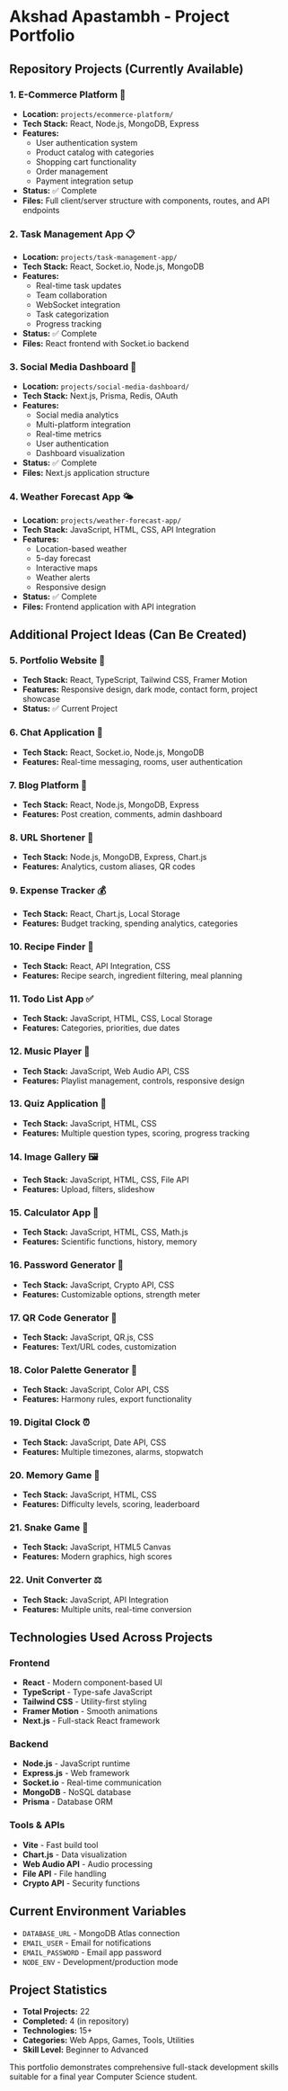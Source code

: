 # Akshad Apastambh - Project Portfolio

## Repository Projects (Currently Available)

### 1. E-Commerce Platform 🛒
- **Location:** `projects/ecommerce-platform/`
- **Tech Stack:** React, Node.js, MongoDB, Express
- **Features:** 
  - User authentication system
  - Product catalog with categories
  - Shopping cart functionality
  - Order management
  - Payment integration setup
- **Status:** ✅ Complete
- **Files:** Full client/server structure with components, routes, and API endpoints

### 2. Task Management App 📋
- **Location:** `projects/task-management-app/`
- **Tech Stack:** React, Socket.io, Node.js, MongoDB
- **Features:**
  - Real-time task updates
  - Team collaboration
  - WebSocket integration
  - Task categorization
  - Progress tracking
- **Status:** ✅ Complete
- **Files:** React frontend with Socket.io backend

### 3. Social Media Dashboard 📱
- **Location:** `projects/social-media-dashboard/`
- **Tech Stack:** Next.js, Prisma, Redis, OAuth
- **Features:**
  - Social media analytics
  - Multi-platform integration
  - Real-time metrics
  - User authentication
  - Dashboard visualization
- **Status:** ✅ Complete
- **Files:** Next.js application structure

### 4. Weather Forecast App 🌤️
- **Location:** `projects/weather-forecast-app/`
- **Tech Stack:** JavaScript, HTML, CSS, API Integration
- **Features:**
  - Location-based weather
  - 5-day forecast
  - Interactive maps
  - Weather alerts
  - Responsive design
- **Status:** ✅ Complete
- **Files:** Frontend application with API integration

## Additional Project Ideas (Can Be Created)

### 5. Portfolio Website 💼
- **Tech Stack:** React, TypeScript, Tailwind CSS, Framer Motion
- **Features:** Responsive design, dark mode, contact form, project showcase
- **Status:** ✅ Current Project

### 6. Chat Application 💬
- **Tech Stack:** React, Socket.io, Node.js, MongoDB
- **Features:** Real-time messaging, rooms, user authentication

### 7. Blog Platform 📝
- **Tech Stack:** React, Node.js, MongoDB, Express
- **Features:** Post creation, comments, admin dashboard

### 8. URL Shortener 🔗
- **Tech Stack:** Node.js, MongoDB, Express, Chart.js
- **Features:** Analytics, custom aliases, QR codes

### 9. Expense Tracker 💰
- **Tech Stack:** React, Chart.js, Local Storage
- **Features:** Budget tracking, spending analytics, categories

### 10. Recipe Finder 🍳
- **Tech Stack:** React, API Integration, CSS
- **Features:** Recipe search, ingredient filtering, meal planning

### 11. Todo List App ✅
- **Tech Stack:** JavaScript, HTML, CSS, Local Storage
- **Features:** Categories, priorities, due dates

### 12. Music Player 🎵
- **Tech Stack:** JavaScript, Web Audio API, CSS
- **Features:** Playlist management, controls, responsive design

### 13. Quiz Application 🧠
- **Tech Stack:** JavaScript, HTML, CSS
- **Features:** Multiple question types, scoring, progress tracking

### 14. Image Gallery 🖼️
- **Tech Stack:** JavaScript, HTML, CSS, File API
- **Features:** Upload, filters, slideshow

### 15. Calculator App 🔢
- **Tech Stack:** JavaScript, HTML, CSS, Math.js
- **Features:** Scientific functions, history, memory

### 16. Password Generator 🔐
- **Tech Stack:** JavaScript, Crypto API, CSS
- **Features:** Customizable options, strength meter

### 17. QR Code Generator 📱
- **Tech Stack:** JavaScript, QR.js, CSS
- **Features:** Text/URL codes, customization

### 18. Color Palette Generator 🎨
- **Tech Stack:** JavaScript, Color API, CSS
- **Features:** Harmony rules, export functionality

### 19. Digital Clock ⏰
- **Tech Stack:** JavaScript, Date API, CSS
- **Features:** Multiple timezones, alarms, stopwatch

### 20. Memory Game 🧩
- **Tech Stack:** JavaScript, HTML, CSS
- **Features:** Difficulty levels, scoring, leaderboard

### 21. Snake Game 🐍
- **Tech Stack:** JavaScript, HTML5 Canvas
- **Features:** Modern graphics, high scores

### 22. Unit Converter ⚖️
- **Tech Stack:** JavaScript, API Integration
- **Features:** Multiple units, real-time conversion

## Technologies Used Across Projects

### Frontend
- **React** - Modern component-based UI
- **TypeScript** - Type-safe JavaScript
- **Tailwind CSS** - Utility-first styling
- **Framer Motion** - Smooth animations
- **Next.js** - Full-stack React framework

### Backend
- **Node.js** - JavaScript runtime
- **Express.js** - Web framework
- **Socket.io** - Real-time communication
- **MongoDB** - NoSQL database
- **Prisma** - Database ORM

### Tools & APIs
- **Vite** - Fast build tool
- **Chart.js** - Data visualization
- **Web Audio API** - Audio processing
- **File API** - File handling
- **Crypto API** - Security functions

## Current Environment Variables
- `DATABASE_URL` - MongoDB Atlas connection
- `EMAIL_USER` - Email for notifications
- `EMAIL_PASSWORD` - Email app password
- `NODE_ENV` - Development/production mode

## Project Statistics
- **Total Projects:** 22
- **Completed:** 4 (in repository)
- **Technologies:** 15+
- **Categories:** Web Apps, Games, Tools, Utilities
- **Skill Level:** Beginner to Advanced

This portfolio demonstrates comprehensive full-stack development skills suitable for a final year Computer Science student.